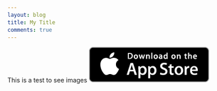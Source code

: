 ```yaml
---
layout: blog
title: My Title
comments: true
---
```

This is a test to see images
![My helpful screenshot](/public/images/apple.png)

